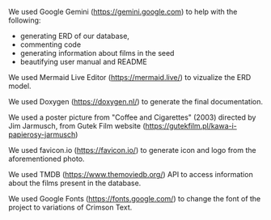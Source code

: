 We used Google Gemini (https://gemini.google.com) to help with the following:
- generating ERD of our database,
- commenting code
- generating information about films in the seed
- beautifying user manual and README

We used Mermaid Live Editor (https://mermaid.live/) to vizualize the ERD model.

We used Doxygen (https://doxygen.nl/) to generate the final documentation.

We used a poster picture from "Coffee and Cigarettes" (2003) directed by Jim Jarmusch, from Gutek Film website (https://gutekfilm.pl/kawa-i-papierosy-jarmusch) 

We used favicon.io (https://favicon.io/) to generate icon and logo from the aforementioned photo.

We used TMDB (https://www.themoviedb.org/) API to access information about the films present in the database.

We used Google Fonts (https://fonts.google.com/) to change the font of the project to variations of Crimson Text.
